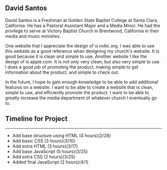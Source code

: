 David Santos
--------------------------------------------------------------------
David Santos is a Freshman at Golden State Baptist College at Santa Clara, California. He has a Pastoral Assistant Major and a Media Minor. He had the privilege to serve at Victory Baptist Church in Brentwood, California in their media and music ministies. 

One website that I appreciate the design of is nvbc.org. I was able to use this website as a good reference when designing my church's website. It is good because it is clean and simple to use. Another website I like the design of is apple.com. It is not only very clean, but also very simple to use. I does a good job of promoting the product, making simple to get information about the product, and simple to check out. 

In the future, I hope to gain enough knowledge to be able to add additional features on a website. I want to be able to create a website that is clean, simple to use, and efficiently promote the product. I want to be able to greatly increase the media department of whatever church I eventually go to. 

## Timeline for Project
-------------------------------------------------------------------------
- Add base structure using HTML (4 hours)(2/28)
- Add basic CSS (3 hours)(3/10)
- Add extra HTML (3 hours)(3/17)
- Add base JavaScript (5 hours)(3/25)
- Add extra CSS (2 hours)(3/25)
- Added final JavaScript (2 hours)(4/1)
